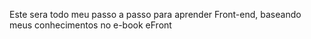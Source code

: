 Este sera todo meu passo a passo para aprender Front-end, baseando meus conhecimentos no e-book eFront
